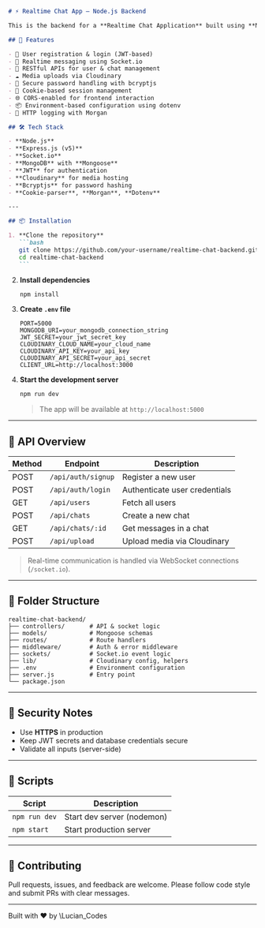 ````markdown
# ⚡ Realtime Chat App – Node.js Backend

This is the backend for a **Realtime Chat Application** built using **Node.js**, **Express**, and **Socket.io**. It provides real-time communication capabilities along with user authentication, media support via Cloudinary, and MongoDB for data persistence.

## 🚀 Features

- 🔐 User registration & login (JWT-based)
- 🔄 Realtime messaging using Socket.io
- 🧾 RESTful APIs for user & chat management
- ☁️ Media uploads via Cloudinary
- 🔑 Secure password handling with bcryptjs
- 🍪 Cookie-based session management
- 🌐 CORS-enabled for frontend interaction
- 📦 Environment-based configuration using dotenv
- 📘 HTTP logging with Morgan

## 🛠️ Tech Stack

- **Node.js**
- **Express.js (v5)**
- **Socket.io**
- **MongoDB** with **Mongoose**
- **JWT** for authentication
- **Cloudinary** for media hosting
- **Bcryptjs** for password hashing
- **Cookie-parser**, **Morgan**, **Dotenv**

---

## 📦 Installation

1. **Clone the repository**
   ```bash
   git clone https://github.com/your-username/realtime-chat-backend.git
   cd realtime-chat-backend
   ```
````

2. **Install dependencies**

   ```bash
   npm install
   ```

3. **Create `.env` file**

   ```env
   PORT=5000
   MONGODB_URI=your_mongodb_connection_string
   JWT_SECRET=your_jwt_secret_key
   CLOUDINARY_CLOUD_NAME=your_cloud_name
   CLOUDINARY_API_KEY=your_api_key
   CLOUDINARY_API_SECRET=your_api_secret
   CLIENT_URL=http://localhost:3000
   ```

4. **Start the development server**

   ```bash
   npm run dev
   ```

   > The app will be available at `http://localhost:5000`

---

## 🧪 API Overview

| Method | Endpoint           | Description                   |
| ------ | ------------------ | ----------------------------- |
| POST   | `/api/auth/signup` | Register a new user           |
| POST   | `/api/auth/login`  | Authenticate user credentials |
| GET    | `/api/users`       | Fetch all users               |
| POST   | `/api/chats`       | Create a new chat             |
| GET    | `/api/chats/:id`   | Get messages in a chat        |
| POST   | `/api/upload`      | Upload media via Cloudinary   |

> Real-time communication is handled via WebSocket connections (`/socket.io`).

---

## 📁 Folder Structure

```
realtime-chat-backend/
├── controllers/       # API & socket logic
├── models/            # Mongoose schemas
├── routes/            # Route handlers
├── middleware/        # Auth & error middleware
├── sockets/           # Socket.io event logic
├── lib/               # Cloudinary config, helpers
├── .env               # Environment configuration
├── server.js          # Entry point
└── package.json
```

---

## 🔐 Security Notes

- Use **HTTPS** in production
- Keep JWT secrets and database credentials secure
- Validate all inputs (server-side)

---

## 🧰 Scripts

| Script        | Description                |
| ------------- | -------------------------- |
| `npm run dev` | Start dev server (nodemon) |
| `npm start`   | Start production server    |

---

## 🙌 Contributing

Pull requests, issues, and feedback are welcome. Please follow code style and submit PRs with clear messages.

---

Built with ❤️ by \Lucian_Codes

```


```
